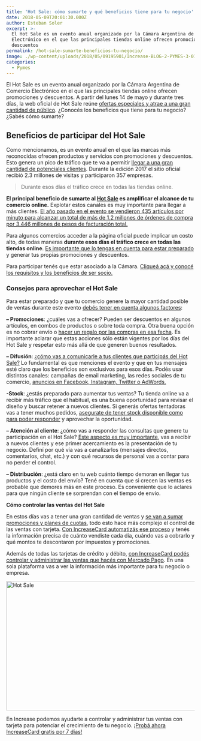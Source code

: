 ```yaml
---
title: 'Hot Sale: cómo sumarte y qué beneficios tiene para tu negocio'
date: 2018-05-09T20:01:30.000Z
author: Esteban Soler
excerpt: >-
  El Hot Sale es un evento anual organizado por la Cámara Argentina de Comercio
  Electrónico en el que las principales tiendas online ofrecen promociones y
  descuentos
permalink: /hot-sale-sumarte-beneficios-tu-negocio/
image: ./wp-content/uploads/2018/05/09195901/Increase-BLOG-2-PYMES-3-01.png
categories:
  - Pymes
---
```

<span style="font-weight: 400;">El Hot Sale es un evento anual organizado por la Cámara Argentina de Comercio Electrónico en el que las principales tiendas online ofrecen promociones y descuentos. A partir del lunes 14 de mayo y durante tres días, la web oficial de Hot Sale reúne </span>[<span style="font-weight: 400;">ofertas especiales y atrae a una gran cantidad de público</span>](https://increasecard.com/8-datos-clave-sobre-el-comercio-online/)<span style="font-weight: 400;">. ¿Conocés los beneficios que tiene para tu negocio? ¿Sabés cómo sumarte? </span>

## **Beneficios de participar del Hot Sale**

<span style="font-weight: 400;">Como mencionamos, es un evento anual en el que las marcas más reconocidas ofrecen productos y servicios con promociones y descuentos. Esto genera un pico de tráfico que te va a permitir </span>[<span style="font-weight: 400;">llegar a una gran cantidad de potenciales clientes</span>](https://increasecard.com/como-evitar-los-errores-mas-comunes-en-una-venta/)<span style="font-weight: 400;">. Durante la edición 2017 el sitio oficial recibió 2.3 millones de visitas y participaron 357 empresas.</span>

> <span style="font-weight: 400;">Durante esos días el tráfico crece en todas las tiendas online.</span>

**El principal beneficio de sumarte al [Hot Sale](http://www.cace.org.ar/hot-sale)**<span style="font-weight: 400;"><strong> es amplificar el alcance de tu comercio online.</strong> Explotar estos canales es muy importante para llegar a más clientes. <a href="https://twitter.com/intent/tweet?text=El año pasado en el evento se vendieron 435 artículos por minuto para alcanzar un total de más de 1.2 millones de órdenes de compra por 3.446 millones de pesos de facturación total. @increase_ar&url=https://increasecard.com/hot-sale-sumarte-beneficios-tu-negocio/" class="ic-twitter-quote-link">El año pasado en el evento se vendieron 435 artículos por minuto para alcanzar un total de más de 1.2 millones de órdenes de compra por 3.446 millones de pesos de facturación total.</a> </span>

<span style="font-weight: 400;">Para algunos comercios acceder a la página oficial puede implicar un costo alto, de todas maneras <strong>durante esos días el tráfico crece en todas las tiendas online</strong>. </span>[<span style="font-weight: 400;">Es importante que lo tengas en cuenta para estar preparado</span>](https://increasecard.com/marketing-digital-7-tendencias-que-pisaran-fuerte-en-2018/) <span style="font-weight: 400;">y generar tus propias promociones y descuentos.</span>

<span style="font-weight: 400;">Para participar tenés que estar asociado a la Cámara. </span>[<span style="font-weight: 400;">Cliqueá acá y conocé los requisitos y los beneficios de ser socio.</span>](http://www.cace.org.ar/asociate-a-cace)

### **Consejos para aprovechar el Hot Sale**

<span style="font-weight: 400;">Para estar preparado y que tu comercio genere la mayor cantidad posible de ventas durante este evento </span>[<span style="font-weight: 400;">debés tener en cuenta algunos factores</span>](https://increasecard.com/crear-una-buena-campana-incentivos-aumentar-las-ventas/)<span style="font-weight: 400;">:</span>

<span style="font-weight: 400;"><strong>&#8211; Promociones</strong>: ¿cuáles vas a ofrecer? Pueden ser descuentos en algunos artículos, en combos de productos o sobre toda compra. Otra buena opción es no cobrar envío o </span>[<span style="font-weight: 400;">hacer un regalo por las compras en esa fecha</span>](https://increasecard.com/para-que-sirve-un-programa-de-fidelizacion-de-clientes/)<span style="font-weight: 400;">. Es importante aclarar que estas acciones sólo están vigentes por los días del Hot Sale y respetar esto más allá de que generen buenos resultados. </span>

<span style="font-weight: 400;"><strong>&#8211; Difusión</strong>: </span>[<span style="font-weight: 400;">¿cómo vas a comunicarle a tus clientes que participás del Hot Sale?</span>](https://increasecard.com/marketing-digital-7-tendencias-que-pisaran-fuerte-en-2018/) <span style="font-weight: 400;">Lo fundamental es que menciones el evento y que en tus mensajes esté claro que los beneficios son exclusivos para esos días. Podés usar distintos canales: campañas de email marketing, las redes sociales de tu comercio, <a href="https://increasecard.com/5-aspectos-esenciales-a-la-hora-de-realizar-una-campana-en-social-media/">anuncios en Facebook, Instagram, Twitter o AdWords.</a></span>

<span style="font-weight: 400;"><strong>-Stock</strong>: ¿estás preparado para aumentar tus ventas? Tu tienda online va a recibir más tráfico que el habitual, es una buena oportunidad para revisar el diseño y buscar retener a nuevos clientes. Si generás ofertas tentadoras vas a tener muchos pedidos, </span>[<span style="font-weight: 400;">asegurate de tener stock disponible como para poder responder</span>](https://increasecard.com/como-controlar-el-stock-negocio/) <span style="font-weight: 400;">y aprovechar la oportunidad.</span>

<span style="font-weight: 400;"><strong>&#8211; Atención al cliente</strong>: ¿cómo vas a responder las consultas que genere tu participación en el Hot Sale? </span>[<span style="font-weight: 400;">Este aspecto es muy importante</span>](https://increasecard.com/como-mejorar-la-atencion-al-cliente-de-nuestro-negocio-o-empresa/)<span style="font-weight: 400;">, vas a recibir a nuevos clientes y ese primer acercamiento es la presentación de tu negocio. Definí por qué vía vas a canalizarlos (mensajes directos, comentarios, chat, etc.) y con qué recursos de personal vas a contar para no perder el control.</span>

<span style="font-weight: 400;"><strong>&#8211; Distribución</strong>: ¿está claro en tu web cuánto tiempo demoran en llegar tus productos y el costo del envío? Tené en cuenta que si crecen las ventas es probable que demores más en este proceso. Es conveniente que lo aclares para que ningún cliente se sorprendan con el tiempo de envío.</span>

**Cómo controlar las ventas del Hot Sale**

<span style="font-weight: 400;">En estos días vas a tener una gran cantidad de ventas y </span>[<span style="font-weight: 400;">se van a sumar promociones y planes de cuotas</span>](https://increasecard.com/como-se-cuando-y-cuanto-dinero-se-depositara-en-mi-cuenta-por-las-ventas-con-tarjeta/)<span style="font-weight: 400;">, todo esto hace más complejo el control de las ventas con tarjeta. </span>[<span style="font-weight: 400;">Con IncreaseCard automatizás ese proceso</span>](https://increasecard.com/controla-tus-ventas-tarjeta-increasecard/) <span style="font-weight: 400;">y tenés la información precisa de cuánto vendiste cada día, cuándo vas a cobrarlo y qué montos te descontaron por impuestos y promociones.</span>

<span style="font-weight: 400;">Además de todas las tarjetas de crédito y débito, </span>[<span style="font-weight: 400;">con IncreaseCard podés controlar y administrar las ventas que hacés con Mercado Pago</span>](https://increasecard.com/controla-increasecard-tus-ventas-mercado-pago/)<span style="font-weight: 400;">. En una sola plataforma vas a ver la información más importante para tu negocio o empresa.</span>

[<img class="aligncenter wp-image-2937 size-full" src="https://d1nzec96y7u1ro.cloudfront.net/wp-content/uploads/2018/02/04133256/Banner.png" alt="Hot Sale" width="1001" height="345" srcset="https://d1nzec96y7u1ro.cloudfront.net/wp-content/uploads/2018/02/04133256/Banner.png 1001w, https://d1nzec96y7u1ro.cloudfront.net/wp-content/uploads/2018/02/04133256/Banner-300x103.png 300w, https://d1nzec96y7u1ro.cloudfront.net/wp-content/uploads/2018/02/04133256/Banner-768x265.png 768w" sizes="(max-width: 1001px) 100vw, 1001px" />](http://bit.ly/Increase-Blog)

<span style="font-weight: 400;">En Increase podemos ayudarte a controlar y administrar tus ventas con tarjeta para potenciar el crecimiento de tu negocio. </span>[<span style="font-weight: 400;">¡Probá ahora IncreaseCard gratis por 7 días!</span>](http://bit.ly/Increase-Blog)
